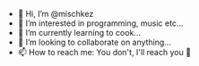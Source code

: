 - 👋 Hi, I’m @mischkez
- 👀 I’m interested in programming, music etc...
- 🌱 I’m currently learning to cook...
- 💞️ I’m looking to collaborate on anything...
- 📫 How to reach me: You don't, I'll reach you 👀

<!---
mischkez/mischkez is a ✨ special ✨ repository because its `README.md` (this file) appears on your GitHub profile.
You can click the Preview link to take a look at your changes.
--->
